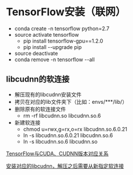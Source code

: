 # TensorFlow安装（联网）
- conda create -n tensorflow python=2.7
- source activate tensorflow
	- pip install tensorflow-gpu==1.2.0
	- pip install --upgrade pip
- source deactivate
- conda remove -n tensorflow --all

## libcudnn的软连接
- 解压现有的libcudnn安装文件
- 拷贝在对应的lib文件夹下（比如：envs/***/lib/）
- 删除原有的软连接文件
	- rm -rf libcudnn.so libcudnn.so.6
- 新建软连接
	- chmod u=rwx,g=rx,o=rx libcudnn.so.6.0.21
	- ln -s libcudnn.so.6.0.21 libcudnn.so.6
	- ln -s libcudnn.so.6 libcudnn.so

[TensorFlow与CUDA、CUDNN版本对应关系](https://blog.csdn.net/omodao1/article/details/83241074)

[安装对应的libcudnn，解压之后需要从新指定软连接](https://blog.csdn.net/qq_29921623/article/details/78110853)